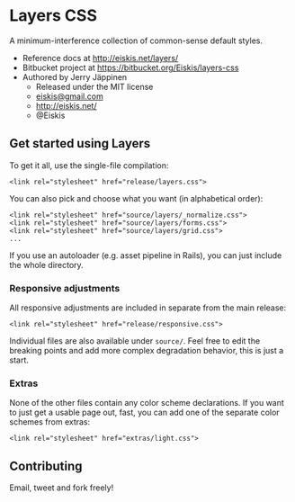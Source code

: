 
# Layers CSS

A minimum-interference collection of common-sense default styles.

- Reference docs at http://eiskis.net/layers/
- Bitbucket project at https://bitbucket.org/Eiskis/layers-css
- Authored by Jerry Jäppinen
	- Released under the MIT license
	- eiskis@gmail.com
	- http://eiskis.net/
	- @Eiskis



## Get started using Layers

To get it all, use the single-file compilation:

	<link rel="stylesheet" href="release/layers.css">

You can also pick and choose what you want (in alphabetical order):

	<link rel="stylesheet" href="source/layers/_normalize.css">
	<link rel="stylesheet" href="source/layers/forms.css">
	<link rel="stylesheet" href="source/layers/grid.css">
	...

If you use an autoloader (e.g. asset pipeline in Rails), you can just include the whole directory.



### Responsive adjustments

All responsive adjustments are included in separate from the main release:

	<link rel="stylesheet" href="release/responsive.css">

Individual files are also available under `source/`. Feel free to edit the breaking points and add more complex degradation behavior, this is just a start.



### Extras

None of the other files contain any color scheme declarations. If you want to just get a usable page out, fast, you can add one of the separate color schemes from extras:

	<link rel="stylesheet" href="extras/light.css">



## Contributing

Email, tweet and fork freely!



